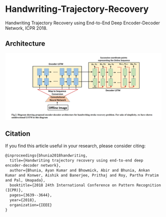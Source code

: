 # Handwriting-Trajectory-Recovery
Handwriting Trajectory Recovery using End-to-End Deep Encoder-Decoder Network, ICPR 2018. 

## Architecture
![Architecture](Supervised%20Trajectory%20Recovery.png)

## Citation

If you find this article useful in your research, please consider citing: 
```
@inproceedings{bhunia2018handwriting,
  title={Handwriting trajectory recovery using end-to-end deep encoder-decoder network},
  author={Bhunia, Ayan Kumar and Bhowmick, Abir and Bhunia, Ankan Kumar and Konwer, Aishik and Banerjee, Prithaj and Roy, Partha Pratim and Pal, Umapada},
  booktitle={2018 24th International Conference on Pattern Recognition (ICPR)},
  pages={3639--3644},
  year={2018},
  organization={IEEE}
}
```
